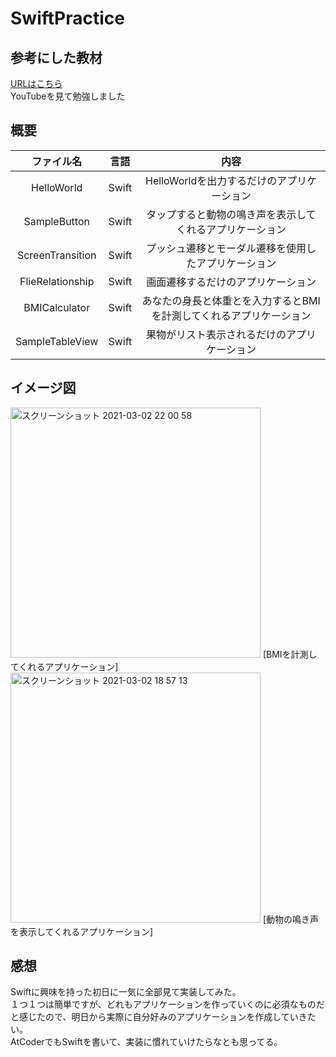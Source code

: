 # SwiftPractice

## 参考にした教材
[URLはこちら](https://www.youtube.com/watch?v=3v4OIds-OOg&ab_channel=RikutoSato)  
YouTubeを見て勉強しました

## 概要
|ファイル名|言語|内容|
|:--:|:--:|:--:|
|HelloWorld|Swift|HelloWorldを出力するだけのアプリケーション|
|SampleButton|Swift|タップすると動物の鳴き声を表示してくれるアプリケーション|
|ScreenTransition|Swift|プッシュ遷移とモーダル遷移を使用したアプリケーション|
|FlieRelationship|Swift|画面遷移するだけのアプリケーション|
|BMICalculator|Swift|あなたの身長と体重とを入力するとBMIを計測してくれるアプリケーション|
|SampleTableView|Swift|果物がリスト表示されるだけのアプリケーション|

## イメージ図
<img width="400" alt="スクリーンショット 2021-03-02 22 00 58" src="https://user-images.githubusercontent.com/66785066/109661917-d4855a80-7bad-11eb-90bf-21f4e52ff7df.png">
[BMIを計測してくれるアプリケーション]  

<img width="400" alt="スクリーンショット 2021-03-02 18 57 13" src="https://user-images.githubusercontent.com/66785066/109661978-e49d3a00-7bad-11eb-9506-3baf81fea9a5.png">
[動物の鳴き声を表示してくれるアプリケーション]  

## 感想
Swiftに興味を持った初日に一気に全部見て実装してみた。  
１つ１つは簡単ですが、どれもアプリケーションを作っていくのに必須なものだと感じたので、明日から実際に自分好みのアプリケーションを作成していきたい。  
AtCoderでもSwiftを書いて、実装に慣れていけたらなとも思ってる。
